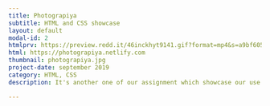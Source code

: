 ```yaml
---
title: Photograpiya
subtitle: HTML and CSS showcase
layout: default
modal-id: 2
htmlprv: https://preview.redd.it/46inckhyt9141.gif?format=mp4&s=a9bf6055aa6af139a376d1cf759124c76a7c5a35
html: https://photograpiya.netlify.com
thumbnail: photograpiya.jpg
project-date: september 2019
category: HTML, CSS
description: It's another one of our assignment which showcase our use of flexbox, grids and media queries.

---
```

